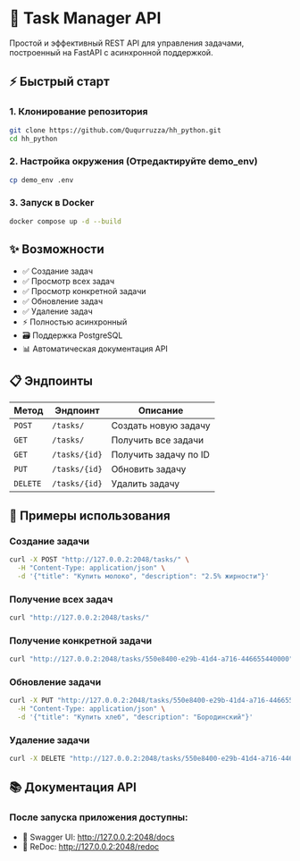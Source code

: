 # 🚀 Task Manager API

Простой и эффективный REST API для управления задачами, построенный на FastAPI с асинхронной поддержкой.

## ⚡ Быстрый старт

### 1. Клонирование репозитория
```bash
git clone https://github.com/Ququrruzza/hh_python.git
cd hh_python
```

### 2. Настройка окружения (Отредактируйте demo_env)
```bash
cp demo_env .env
```

### 3. Запуск в Docker
```bash
docker compose up -d --build
```

## ✨ Возможности

- ✅ Создание задач
- ✅ Просмотр всех задач
- ✅ Просмотр конкретной задачи
- ✅ Обновление задач
- ✅ Удаление задач
- ⚡ Полностью асинхронный
- 🗃️ Поддержка PostgreSQL
- 📊 Автоматическая документация API

## 📋 Эндпоинты

| Метод | Эндпоинт | Описание |
|-------|----------|----------|
| `POST` | `/tasks/` | Создать новую задачу |
| `GET` | `/tasks/` | Получить все задачи |
| `GET` | `/tasks/{id}` | Получить задачу по ID |
| `PUT` | `/tasks/{id}` | Обновить задачу |
| `DELETE` | `/tasks/{id}` | Удалить задачу |

## 🎯 Примеры использования

### Создание задачи
```bash
curl -X POST "http://127.0.0.2:2048/tasks/" \
  -H "Content-Type: application/json" \
  -d '{"title": "Купить молоко", "description": "2.5% жирности"}'
```

### Получение всех задач
```bash
curl "http://127.0.0.2:2048/tasks/"
```

### Получение конкретной задачи
```bash
curl "http://127.0.0.2:2048/tasks/550e8400-e29b-41d4-a716-446655440000"
```

### Обновление задачи
```bash
curl -X PUT "http://127.0.0.2:2048/tasks/550e8400-e29b-41d4-a716-446655440000" \
  -H "Content-Type: application/json" \
  -d '{"title": "Купить хлеб", "description": "Бородинский"}'
```

### Удаление задачи
```bash
curl -X DELETE "http://127.0.0.2:2048/tasks/550e8400-e29b-41d4-a716-446655440000"
```

## 📚 Документация API
### После запуска приложения доступны:
- 📖 Swagger UI: http://127.0.0.2:2048/docs
- 📖 ReDoc: http://127.0.0.2:2048/redoc